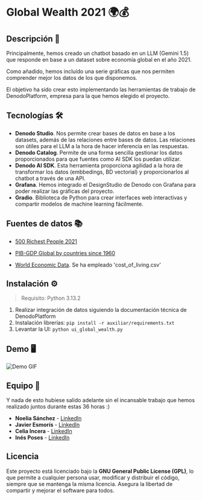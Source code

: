 # Global Wealth 2021 🌍💰



## Descripción 📖
Principalmente, hemos creado un chatbot basado en un LLM (Gemini 1.5) que responde en base a un dataset sobre economía global en el año 2021. 

Como añadido, hemos incluído una serie gráficas que nos permiten comprender mejor los datos de los que disponemos.

El objetivo ha sido crear esto implementando las herramientas de trabajo de DenodoPlatform, empresa para la que hemos elegido el proyecto.

<!-- <img src="https://media.licdn.com/dms/image/v2/C4D0BAQF5UWSiPzwwqw/company-logo_200_200/company-logo_200_200/0/1630541945157/denodo_technologies_logo?e=1748476800&v=beta&t=vC6GNejzp3qAWaTVcCQyyKd_Mb-AY3gUuF5WlcPtnRU" alt="Denodo image" width="50" height=auto> -->

## Tecnologías 🛠️
  - **Denodo Studio**. Nos permite crear bases de datos en base a los datasets, además de las relaciones entre bases de datos. Las relaciones son útiles para el LLM a la hora de hacer inferencia en las respuestas.
  - **Denodo Catalog**. Permite de una forma sencilla gestionar los datos proporcionados para que fuentes como AI SDK los puedan utilizar.
  - **Denodo AI SDK**. Esta herramienta proporciona agilidad a la hora de transformar los datos (embbedings, BD vectorial) y proporcionarlos al chatbot a través de una API. 
  - **Grafana**. Hemos integrado el DesignStudio de Denodo con Grafana para poder realizar las gráficas del proyecto. 
  - **Gradio**. Biblioteca de Python para crear interfaces web interactivas y compartir modelos de machine learning fácilmente.

## Fuentes de datos 📚
- [500 Richest People 2021](https://www.kaggle.com/datasets/frtgnn/500-richest-people-2021)

- [PIB-GDP Global by countries since 1960](https://www.kaggle.com/datasets/fredericksalazar/pib-gdp-global-by-countries-since-1960-to-2021)
- [World Economic Data](https://www.kaggle.com/datasets/madhurpant/world-economic-data/data?select=cost_of_living.csv). Se ha empleado 'cost_of_living.csv'


## Instalación ⚙️
  > Requisito: Python 3.13.2
  1. Realizar integración de datos siguiendo la documentación técnica de DenodoPlatform
  2. Instalación librerías:
    ```
    pip install -r auxiliar/requirements.txt
    ```
  3. Levantar la UI:
    ```
    python ui_global_wealth.py
    ```

## Demo 🖥️

![Demo GIF](styles/demo.gif)


## Equipo 👥
Y nada de esto hubiese salido adelante sin el incansable trabajo que hemos realizado juntos durante estas 36 horas :)

- **Noelia Sánchez** - [LinkedIn](https://www.linkedin.com/in/noelia-sanchez-dominguez)
- **Javier Esmorís** - [LinkedIn](https://www.linkedin.com/in/javier-eb?utm_source=share&utm_campaign=share_via&utm_content=profile&utm_medium=android_app)
- **Celia Incera** - [LinkedIn](https://www.linkedin.com/in/celia-incera-alonso-b45b9a2b8?utm_source=share&utm_campaign=share_via&utm_content=profile&utm_medium=ios_app)
- **Inés Poses** - [LinkedIn](https://www.linkedin.com/in/in%C3%A9s-poses-gonz%C3%A1lez-73a80a299/?utm_source=share&utm_campaign=share_via&utm_content=profile&utm_medium=android_app)


## Licencia
Este proyecto está licenciado bajo la **GNU General Public License (GPL)**, lo que permite a cualquier persona usar, modificar y distribuir el código, siempre que se mantenga la misma licencia. Asegura la libertad de compartir y mejorar el software para todos.

